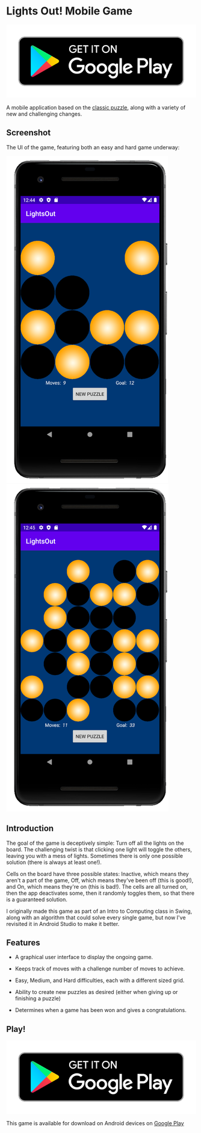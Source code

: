 # Lights Out! Mobile Game

[![Foo](images/google-play-badge.png)](https://play.google.com/store/apps/details?id=app.game.lightsout)

A mobile application based on the [classic puzzle](https://en.wikipedia.org/wiki/Lights_Out_(game)), along with a variety of new and challenging changes.

## Screenshot

The UI of the game, featuring both an easy and hard game underway: 

![Image of Windows Form](images/Capture.PNG)
![Image of Windows Form](images/Capture2.PNG)

## Introduction

The goal of the game is deceptively simple: Turn off all the lights on the board. The challenging twist is that clicking one light will toggle the others, leaving you with a mess of lights. Sometimes there is only one possible solution (there is always at least one!).

Cells on the board have three possible states: Inactive, which means they aren't a part of the game, Off, which means they've been off (this is good!), and On, which means they're on (this is bad!). The cells are all turned on, then the app deactivates some, then it randomly toggles them, so that there is a guaranteed solution.

I originally made this game as part of an Intro to Computing class in Swing, along with an algorithm that could solve every single game, but now I've revisited it in Android Studio to make it better.

## Features

* A graphical user interface to display the ongoing game.

* Keeps track of moves with a challenge number of moves to achieve.

* Easy, Medium, and Hard difficulties, each with a different sized grid.

* Ability to create new puzzles as desired (either when giving up or finishing a puzzle)

* Determines when a game has been won and gives a congratulations.

## Play!

[![Foo](images/google-play-badge.png)](https://play.google.com/store/apps/details?id=app.game.lightsout)

This game is available for download on Android devices on [Google Play](https://play.google.com/store/apps/details?id=app.game.lightsout)